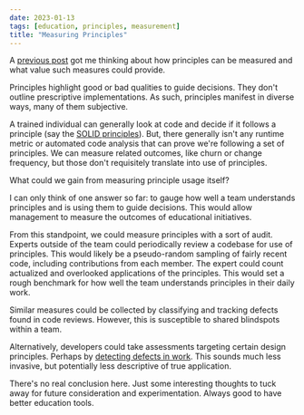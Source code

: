 ```yaml
---
date: 2023-01-13
tags: [education, principles, measurement]
title: "Measuring Principles"
---
```


<!-- TODO: reconsider the title -->

A [previous post](../posts/2023-01-06-Are-principles-SMART.md) got me thinking about how principles can be measured and what value such measures could provide. 
<!--more-->

Principles highlight good or bad qualities to guide decisions. They don't outline prescriptive implementations. As such, principles manifest in diverse ways, many of them subjective. 

A trained individual can generally look at code and decide if it follows a principle (say the [SOLID principles](https://en.wikipedia.org/wiki/SOLID)). But, there generally isn't any runtime metric or automated code analysis that can prove we're following a set of principles. We can measure related outcomes, like churn or change frequency, but those don't requisitely translate into use of principles.

What could we gain from measuring principle usage itself?

I can only think of one answer so far: to gauge how well a team understands principles and is using them to guide decisions. This would allow management to measure the outcomes of educational initiatives.

From this standpoint, we could measure principles with a sort of audit. Experts outside of the team could periodically review a codebase for use of principles. This would likely be a pseudo-random sampling of fairly recent code, including contributions from each member. The expert could count actualized and overlooked applications of the principles. This would set a rough benchmark for how well the team understands principles in their daily work.

Similar measures could be collected by classifying and tracking defects found in code reviews. However, this is susceptible to shared blindspots within a team.

Alternatively, developers could take assessments targeting certain design principles. Perhaps by [detecting defects in work](../posts/2022-06-12-Better-Interviews-with-Defect-Detection.md). This sounds much less invasive, but potentially less descriptive of true application.

There's no real conclusion here. Just some interesting thoughts to tuck away for future consideration and experimentation. Always good to have better education tools.


